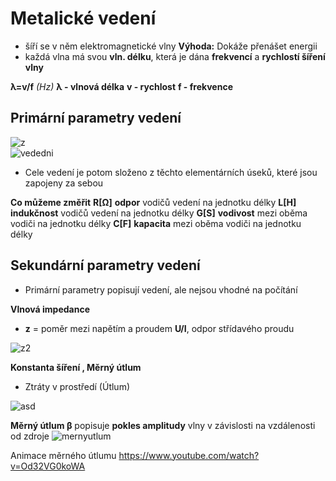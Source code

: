 # Metalické vedení

* šíří se v něm elektromagnetické vlny
**Výhoda:** Dokáže přenášet energii
* každá vlna má svou **vln. délku**, která je dána **frekvencí** a **rychlostí šíření vlny**

**λ=v/f** *(Hz)*
**λ -  vlnová délka**
**v - rychlost**
**f - frekvence**

## Primární parametry vedení

![z](https://mamut.spseol.cz/nozka/psk/056-vedeni_parametry/vedeni.png)
<br>
![vededni](https://mamut.spseol.cz/nozka/psk/056-vedeni_parametry/primarni2.png)<br>
* Cele vedení je potom složeno z těchto elementárních úseků, které jsou zapojeny za sebou

**Co můžeme změřit**
**R[Ω]**	**odpor** vodičů vedení na jednotku délky
**L[H]**	**indukčnost** vodičů vedení na jednotku délky
**G[S]**	**vodivost** mezi oběma vodiči na jednotku délky
**C[F]**	**kapacita** mezi oběma vodiči na jednotku délky

## Sekundární parametry vedení
* Primární parametry popisují vedení, ale nejsou vhodné na počítání

**Vlnová impedance**
* **z** = poměr mezi napětím a proudem **U/I**, odpor střídavého proudu

![z2](https://i.imgur.com/yOLc31A.png)

**Konstanta šíření , Měrný útlum**
* Ztráty v prostředí (Útlum)

![asd](https://i.imgur.com/FPLd3tq.png)

**Měrný útlum β** popisuje **pokles amplitudy** vlny v závislosti na vzdálenosti od zdroje
![mernyutlum](https://i.imgur.com/rpuT6Jp.png)

Animace měrného útlumu
https://www.youtube.com/watch?v=Od32VG0koWA

